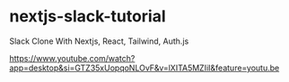 # nextjs-slack-tutorial

Slack Clone With Nextjs, React, Tailwind, Auth.js

https://www.youtube.com/watch?app=desktop&si=GTZ35xUopqoNLOvF&v=lXITA5MZIiI&feature=youtu.be
